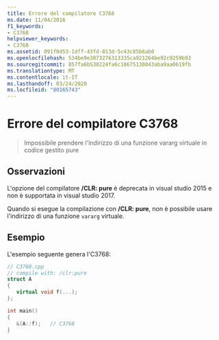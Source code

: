 ```yaml
---
title: Errore del compilatore C3768
ms.date: 11/04/2016
f1_keywords:
- C3768
helpviewer_keywords:
- C3768
ms.assetid: 091f0d53-1dff-43fd-813d-5c43c85b6ab0
ms.openlocfilehash: 534be9e3873276313335ca921264be92c9259b93
ms.sourcegitcommit: 857fa6b530224fa6c18675138043aba9aa0619fb
ms.translationtype: MT
ms.contentlocale: it-IT
ms.lasthandoff: 03/24/2020
ms.locfileid: "80165743"
---
```

# <a name="compiler-error-c3768"></a>Errore del compilatore C3768

> Impossibile prendere l'indirizzo di una funzione vararg virtuale in codice gestito pure

## <a name="remarks"></a>Osservazioni

L'opzione del compilatore **/CLR: pure** è deprecata in visual studio 2015 e non è supportata in visual studio 2017.

Quando si esegue la compilazione con **/CLR: pure**, non è possibile usare l'indirizzo di una funzione `vararg` virtuale.

## <a name="example"></a>Esempio

L'esempio seguente genera l'C3768:

```cpp
// C3768.cpp
// compile with: /clr:pure
struct A
{
   virtual void f(...);
};

int main()
{
   &(A::f);   // C3768
}
```
